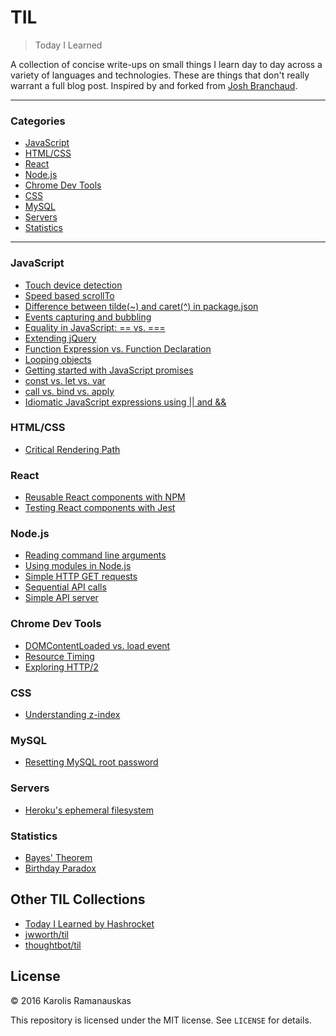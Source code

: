 # TIL

> Today I Learned

A collection of concise write-ups on small things I learn day to day across a
variety of languages and technologies. These are things that don't really
warrant a full blog post. Inspired by and forked from [Josh Branchaud](http://joshbranchaud.com/).

---

### Categories

* [JavaScript](#javascript)
* [HTML/CSS](#htmlcss)
* [React](#react)
* [Node.js](#nodejs)
* [Chrome Dev Tools](#chrome-dev-tools)
* [CSS](#css)
* [MySQL](#mysql)
* [Servers](#servers)
* [Statistics](#statistics)

---

### JavaScript
- [Touch device detection](javascript/touch-device-detection.md)
- [Speed based scrollTo](javascript/speed-based-scrollto.md)
- [Difference between tilde(~) and caret(^) in package.json](javascript/difference-tilde-caret.md)
- [Events capturing and bubbling](javascript/events-capturing-bubbling.md)
- [Equality in JavaScript: == vs. ===](javascript/equality-in-javascript.md)
- [Extending jQuery](javascript/extending-jquery.md)
- [Function Expression vs. Function Declaration](javascript/function-expression-vs-declaration.md)
- [Looping objects](javascript/looping-objects.md)
- [Getting started with JavaScript promises](javascript/getting-started-with-promises.md)
- [const vs. let vs. var](javascript/const-let-var.md)
- [call vs. bind vs. apply](javascript/call-bind-apply.md)
- [Idiomatic JavaScript expressions using || and &&](javascript/idiomatic-javascript-expressions.md)

### HTML/CSS
- [Critical Rendering Path](html-css/critical-rendering-path.md)

### React
- [Reusable React components with NPM](React/reusable-react-components-with-npm.md)
- [Testing React components with Jest](React/testing-react-with-jest.md)

### Node.js
- [Reading command line arguments](nodejs/reading-command-line-arguments.md)
- [Using modules in Node.js](nodejs/nodejs-modules.md)
- [Simple HTTP GET requests](nodejs/simple-http-get-requests.md)
- [Sequential API calls](nodejs/sequential-api-calls.md)
- [Simple API server](node.js/simple-api-server.md)

### Chrome Dev Tools
- [DOMContentLoaded vs. load event](chrome-dev-tools/domcontentloaded-vs-load-event.md)
- [Resource Timing](chrome-dev-tools/understanding-resource-timing.md)
- [Exploring HTTP/2](chrome-dev-tools/exploring-http-2.md)

### CSS
- [Understanding z-index](css/understanding-z-index.md)

### MySQL
- [Resetting MySQL root password](mysql/resetting-mysql-root-password.md)

### Servers
- [Heroku's ephemeral filesystem](servers/herokus-ephemeral-filesystem.md)

### Statistics
- [Bayes' Theorem](statistics/bayes-theorem.md)
- [Birthday Paradox](statistics/birthday-paradox.md)

## Other TIL Collections

* [Today I Learned by Hashrocket](https://til.hashrocket.com)
* [jwworth/til](https://github.com/jwworth/til)
* [thoughtbot/til](https://github.com/thoughtbot/til)

## License

&copy; 2016 Karolis Ramanauskas

This repository is licensed under the MIT license. See `LICENSE` for
details.
